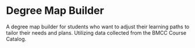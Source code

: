 # Degree Map Builder

A degree map builder for students who want to adjust their learning paths to tailor their needs and plans. Utilizing data collected from the BMCC Course Catalog.
